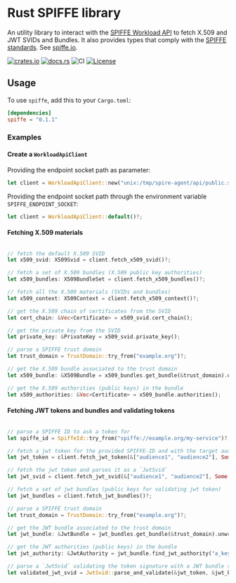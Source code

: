 # Rust SPIFFE library

An utility library to interact with the [SPIFFE Workload API](https://github.com/spiffe/spiffe/blob/main/standards/SPIFFE_Workload_API.md)
to fetch X.509 and JWT SVIDs and Bundles. It also provides types that comply with the [SPIFFE standards](https://github.com/spiffe/spiffe/tree/main/standards).
See [spiffe.io](https://spiffe.io/).

[![crates.io](https://img.shields.io/crates/v/spiffe.svg)](https://crates.io/crates/spiffe)
[![docs.rs](https://docs.rs/spiffe/badge.svg)](https://docs.rs/spiffe)
![CI](https://github.com/maxlambrecht/rust-spiffe/workflows/Continuous%20Integration/badge.svg)
[![License](https://img.shields.io/badge/License-Apache%202.0-blue.svg)](https://github.com/maxlambrecht/rust-spiffe/blob/main/LICENSE)

## Usage

To use `spiffe`, add this to your `Cargo.toml`:

```toml
[dependencies]
spiffe = "0.1.1"
```

### Examples

#### Create a `WorkloadApiClient`

Providing the endpoint socket path as parameter:

```rust
let client = WorkloadApiClient::new("unix:/tmp/spire-agent/api/public.sock")?;
```

Providing the endpoint socket path through the environment variable `SPIFFE_ENDPOINT_SOCKET`:

```rust
let client = WorkloadApiClient::default()?;
```

#### Fetching X.509 materials

```rust

// fetch the default X.509 SVID
let x509_svid: X509Svid = client.fetch_x509_svid()?;

// fetch a set of X.509 bundles (X.509 public key authorities)
let x509_bundles: X509BundleSet = client.fetch_x509_bundles()?;

// fetch all the X.509 materials (SVIDs and bundles)
let x509_context: X509Context = client.fetch_x509_context()?;

// get the X.509 chain of certificates from the SVID
let cert_chain: &Vec<Certificate> = x509_svid.cert_chain();

// get the private key from the SVID
let private_key: &PrivateKey = x509_svid.private_key();

// parse a SPIFFE trust domain
let trust_domain = TrustDomain::try_from("example.org")?;

// get the X.509 bundle associated to the trust domain
let x509_bundle: &X509Bundle = x509_bundles.get_bundle(&trust_domain).unwrap();

// get the X.509 authorities (public keys) in the bundle
let x509_authorities: &Vec<Certificate> = x509_bundle.authorities();
```


#### Fetching JWT tokens and bundles and validating tokens

```rust

// parse a SPIFFE ID to ask a token for
let spiffe_id = SpiffeId::try_from("spiffe://example.org/my-service")?;

// fetch a jwt token for the provided SPIFFE-ID and with the target audience `service1.com`
let jwt_token = client.fetch_jwt_token(&["audience1", "audience2"], Some(&spiffe_id))?;

// fetch the jwt token and parses it as a `JwtSvid`
let jwt_svid = client.fetch_jwt_svid(&["audience1", "audience2"], Some(&spiffe_id))?;

// fetch a set of jwt bundles (public keys for validating jwt token)
let jwt_bundles = client.fetch_jwt_bundles()?;

// parse a SPIFFE trust domain
let trust_domain = TrustDomain::try_from("example.org")?;

// get the JWT bundle associated to the trust domain
let jwt_bundle: &JwtBundle = jwt_bundles.get_bundle(&trust_domain).unwrap();

// get the JWT authorities (public keys) in the bundle
let jwt_authority: &JwtAuthority = jwt_bundle.find_jwt_authority("a_key_id").unwrap();

// parse a `JwtSvid` validating the token signature with a JWT bundle source.
let validated_jwt_svid = JwtSvid::parse_and_validate(&jwt_token, &jwt_bundles_set, &["service1.com"])?; 
```
